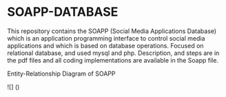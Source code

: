 # SOAPP-DATABASE
This repository contains the SOAPP (Social Media Applications Database) which is an application programming interface to control social media applications and which is based on database operations. Focused on relational database, and used mysql and php. Description, and steps are in the pdf files and all coding implementations are available in the Soapp file.

Entity-Relationship Diagram of SOAPP

![] ()

